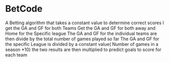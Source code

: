 # BetCode
A Betting algorithm that takes a constant value to determine correct scores
I get the GA and GF for both Teams
Get the GA and GF for both away and Home for the Specific league
The GA and GF for the individual teams are then divide by the total number of games played so far
The GA and GF for the specific League is divided by a constant value( Number of games in a season *10)
the two results are then multiplied to predict goals to score for each team


